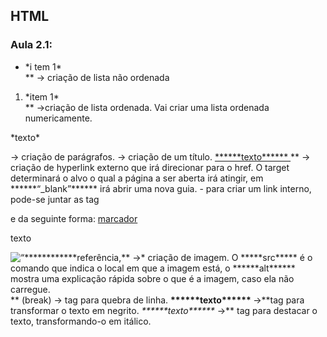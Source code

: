 ## HTML

### Aula 2.1:

<ul>
    <li>*i tem 1* </li>**  → criação de lista não ordenada
</ul>
<ol>
    <li> *item 1* </li>** →criação de lista ordenada. Vai criar uma lista ordenada numericamente.
</ol>
<p> *texto* </p> → criação de parágrafos.
 <title> ********título******** </title> → criação de um título.
<a href=” URL “ target= “_blank” > ******texto****** <a/>** → criação de hyperlink externo que irá direcionar para o href. O target determinará o alvo o qual a página a ser aberta irá atingir, em ******“_blank”****** irá abrir uma nova guia.
    - para criar um link interno, pode-se juntar as tag <p> e <a> da seguinte forma: 
    <a href=”#marcador”> marcador</a>
    <p id=”marcador”> texto</p>
<img src= “*direcionamento até a imagem*” alt= “************referência, caso a img não carregue”>** →* criação de imagem. O *****src***** é o comando que indica o local em que a imagem está, o ******alt****** mostra uma explicação rápida sobre o que é a imagem, caso ela não carregue.
<br>** (break) → tag para quebra de linha.
<strong> ******texto****** </strong>→**tag para transformar o texto em negrito.
<em> ******texto****** </em> →** tag para destacar o texto, transformando-o em itálico.